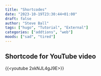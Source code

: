 ```yaml
---
title: "Shortcodes"
date: "2023-10-19T23:30:44+01:00"
draft: false
author: "Steve Ball"
tags: ["hugo", "Tutorial", "External"]
categories: ["addtions", "web"]
moods: ["sad", "tired"]
---
```

## Shortcode for YouTube video
{{<youtube 2xkNJL4gJ9E>}}